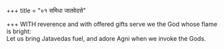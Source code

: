 +++
title = "०१ समिधा जातवेदसे"

+++
WITH reverence and with offered gifts serve we the God whose flame is bright:  
     Let us bring Jatavedas fuel, and adore Agni when we invoke the Gods.